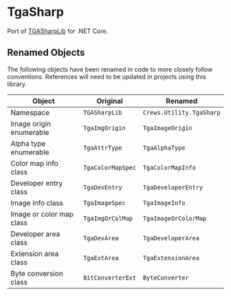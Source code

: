 # TgaSharp
Port of [TGASharpLib](https://github.com/ALEXGREENALEX/TGASharpLib) for .NET Core.

## Renamed Objects
The following objects have been renamed in code to more closely follow conventions. References will need to be updated in projects using this library.

| Object                   | Original          | Renamed                  |
| ------------------------ | ----------------- | ------------------------ |
| Namespace                | `TGASharpLib`     | `Crews.Utility.TgaSharp` |
| Image origin enumerable  | `TgaImgOrigin`    | `TgaImageOrigin`         |
| Alpha type enumerable    | `TgaAttrType`     | `TgaAlphaType`           |
| Color map info class     | `TgaColorMapSpec` | `TgaColorMapInfo`        |
| Developer entry class    | `TgaDevEntry`     | `TgaDeveloperEntry`      |
| Image info class         | `TgaImageSpec`    | `TgaImageInfo`           |
| Image or color map class | `TgaImgOrColMap`  | `TgaImageOrColorMap`     |
| Developer area class     | `TgaDevArea`      | `TgaDeveloperArea`       |
| Extension area class     | `TgaExtArea`      | `TgaExtensionArea`       |
| Byte conversion class    | `BitConverterExt` | `ByteConverter`          |
